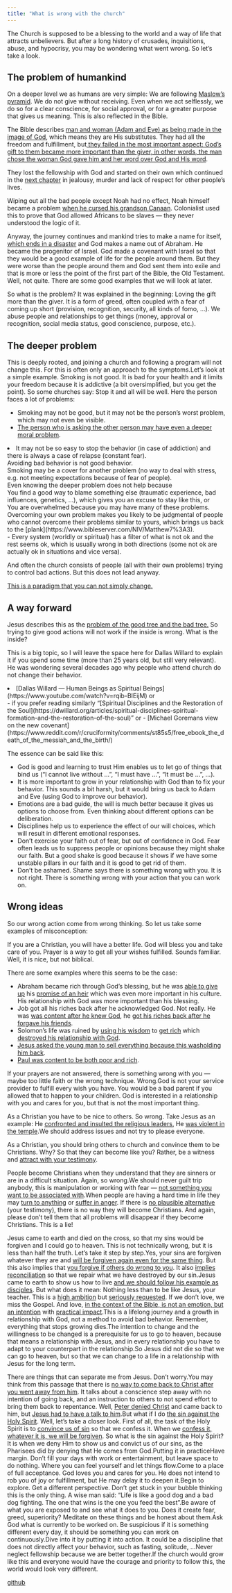 ```yaml
---
title: "What is wrong with the church"
---
```



The Church is supposed to be a blessing to the world and a way of life that attracts unbelievers. But after a long history of crusades, inquisitions, abuse, and hypocrisy, you may be wondering what went wrong. So let’s take a look.


## The problem of humankind

<a name="2f6a"></a>
On a deeper level we as humans are very simple: We are following [Maslow’s pyramid](https://www.medicalnewstoday.com/articles/maslows-hierarchy-of-needs#summary). We do not give without receiving. Even when we act selflessly, we do so for a clear conscience, for social approval, or for a greater purpose that gives us meaning. This is also reflected in the Bible.

The Bible describes [man and woman (Adam and Eve) as being made in the image of God](https://www.bibleserver.com/NIV/Genesis1%3A27), which means they are His substitutes. They had all the freedom and fulfillment, but[ they failed in the most important aspect: God’s gift to them became more important than the giver, in other words, the man chose the woman God gave him and her word over God and His word](../../../bible/creation/expl/the-creation/index.html).

They lost the fellowship with God and started on their own which continued in the [next chapter](https://www.bibleserver.com/NIV/Genesis4) in jealousy, murder and lack of respect for other people’s lives.

Wiping out all the bad people except Noah had no effect, Noah himself became a problem [when he cursed his grandson Canaan](https://www.bibleserver.com/NIV/Genesis9%3A18-27). Colonialist used this to prove that God allowed Africans to be slaves — they never understood the logic of it.

Anyway, the journey continues and mankind tries to make a name for itself, [which ends in a disaster](../../../bible/keyword/expl/the-origin-of-babel/index.html) and God makes a name out of Abraham. He became the progenitor of Israel. God made a covenant with Israel so that they would be a good example of life for the people around them. But they were worse than the people around them and God sent them into exile and that is more or less the point of the first part of the Bible, the Old Testament. Well, not quite. There are some good examples that we will look at later.

So what is the problem? It was explained in the beginning: Loving the gift more than the giver. It is a form of greed, often coupled with a fear of coming up short (provision, recognition, security, all kinds of fomo, …). We abuse people and relationships to get things (money, approval or recognition, social media status, good conscience, purpose, etc.).


## The deeper problem

<a name="67ea"></a>
This is deeply rooted, and joining a church and following a program will not change this. For this is often only an approach to the symptoms.Let’s look at a simple example. Smoking is not good. It is bad for your health and it limits your freedom because it is addictive (a bit oversimplified, but you get the point). So some churches say: Stop it and all will be well. Here the person faces a lot of problems:

- Smoking may not be good, but it may not be the person’s worst problem, which may not even be visible.
- [The person who is asking the other person may have even a deeper moral problem](https://www.bibleserver.com/NIV/Matthew7%3A3).
<li id="57bf">It may not be so easy to stop the behavior (in case of addiction) and there is always a case of relapse (constant fear).<br/>Avoiding bad behavior is not good behavior.<br/>Smoking may be a cover for another problem (no way to deal with stress, e.g. not meeting expectations because of fear of people).<br/>Even knowing the deeper problem does not help because <br/>You find a good way to blame something else (traumatic experience, bad influences, genetics, …), which gives you an excuse to stay like this, or<br/>You are overwhelmed because you may have many of these problems.<br/>Overcoming your own problem makes you likely to be judgmental of people who cannot overcome their problems similar to yours, which brings us back to the [plank](https://www.bibleserver.com/NIV/Matthew7%3A3).</li>- Every system (worldly or spiritual) has a filter of what is not ok and the rest seems ok, which is usually wrong in both directions (some not ok are actually ok in situations and vice versa).


And often the church consists of people (all with their own problems) trying to control bad actions. But this does not lead anyway.

[This is a paradigm that you can not simply change.](../../../topics/hero/short/a-real-hero/index.html)


## A way forward

<a name="f861"></a>
Jesus describes this as the [problem of the good tree and the bad tree.](https://www.bibleserver.com/NIV/Matthew7%3A17-18) So trying to give good actions will not work if the inside is wrong. What is the inside?

This is a big topic, so I will leave the space here for Dallas Willard to explain it if you spend some time (more than 25 years old, but still very relevant). He was wondering several decades ago why people who attend church do not change their behavior.

<li id="b7f2">[Dallas Willard — Human Beings as Spiritual Beings](https://www.youtube.com/watch?v=rqib-BIEijM) or</li>- if you prefer reading similarly “[Spiritual Disciplines and the Restoration of the Soul](https://dwillard.org/articles/spiritual-disciplines-spiritual-formation-and-the-restoration-of-the-soul)” or
- [Michael Goremans view on the new covenant](https://www.reddit.com/r/cruciformity/comments/st85s5/free_ebook_the_death_of_the_messiah_and_the_birth/)


The essence can be said like this:

- God is good and learning to trust Him enables us to let go of things that bind us (“I cannot live without …”, “I must have …”, “It must be …”, …).
- It is more important to grow in your relationship with God than to fix your behavior. This sounds a bit harsh, but it would bring us back to Adam and Eve (using God to improve our behavior).
- Emotions are a bad guide, the will is much better because it gives us options to choose from. Even thinking about different options can be deliberation.
- Disciplines help us to experience the effect of our will choices, which will result in different emotional responses.
- Don’t exercise your faith out of fear, but out of confidence in God. Fear often leads us to suppress people or opinions because they might shake our faith. But a good shake is good because it shows if we have some unstable pillars in our faith and it is good to get rid of them.
- Don’t be ashamed. Shame says there is something wrong with you. It is not right. There is something wrong with your action that you can work on.



## Wrong ideas

<a name="8c73"></a>
So our wrong action come from wrong thinking. So let us take some examples of misconception:

If you are a Christian, you will have a better life. God will bless you and take care of you. Prayer is a way to get all your wishes fulfilled. Sounds familiar. Well, it is nice, but not biblical.

There are some examples where this seems to be the case:

- Abraham became rich through God’s blessing, but he was [able to give up](https://www.bibleserver.com/NIV/Genesis22) his [promise of an heir](https://www.bibleserver.com/NIV/Genesis17%3A16-21) which was even more important in his culture. His relationship with God was more important than his blessing.
- Job got all his riches back after he acknowledged God. Not really. He was [was content after he knew God](https://www.bibleserver.com/NIV/Job42%3A5), he [got his riches back after he forgave his friends](https://www.bibleserver.com/NIV/Job42%3A6-17).
- Solomon’s life was ruined by [using his wisdom](https://www.bibleserver.com/NIV/1%20Kings3) to [get rich](https://www.bibleserver.com/NIV/1%20Kings10%3A14-29) which [destroyed his relationship with God](https://www.bibleserver.com/NIV/1%20Kings11%3A1-13).
- [Jesus asked the young man to sell everything because this washolding him back](https://www.bibleserver.com/NIV/Mark10%3A17-23).
- [Paul was content to be both poor and rich](https://www.bibleserver.com/NIV/Philippians4%3A11-13).




If your prayers are not answered, there is something wrong with you — maybe too little faith or the wrong technique. Wrong.God is not your service provider to fulfill every wish you have. You would be a bad parent if you allowed that to happen to your children. God is interested in a relationship with you and cares for you, but that is not the most important thing.



As a Christian you have to be nice to others. So wrong. Take Jesus as an example: He [confronted and insulted the religious leaders](https://www.bibleserver.com/NIV/Matthew23%3A13-36), He [was violent in the temple](https://www.bibleserver.com/NIV/John2%3A13-16).We should address issues and not try to please everyone.



As a Christian, you should bring others to church and convince them to be Christians. Why? So that they can become like you? Rather, be a witness and [attract with your testimony](../../../content/witnesses/expl/the-two-witnesses/index.html).



People become Christians when they understand that they are sinners or are in a difficult situation. Again, so wrong.We should never guilt trip anybody, this is manipulation or working with fear — [not something you want to be associated with](../../../content/beasts/expl/the-nature-of-the-beast-in-the-book-of-revelation/index.html).When people are having a hard time in life they may [turn to anything](../../../content/trumpets/expl/the-trumpets-in-revelation/index.html) or [suffer in anger](../../../content/bowls/expl/the-bowls-of-wrath/index.html). If there is [no plausible alternative](../../../content/scroll/expl/the-little-scroll/index.html) (your testimony), there is no way they will become Christians. And again, please don’t tell them that all problems will disappear if they become Christians. This is a lie!



Jesus came to earth and died on the cross, so that my sins would be forgiven and I could go to heaven. This is not technically wrong, but it is less than half the truth. Let’s take it step by step.Yes, your sins are forgiven whatever they are and [will be forgiven again even for the same thing](https://www.bibleserver.com/NIV/Matthew18%3A21-22). But this also implies that [you forgive if others do wrong to you](https://www.bibleserver.com/NIV/Matthew18%3A23-35). It also [implies reconciliation](https://www.bibleserver.com/NIV/Matthew5%3A23-24) so that we repair what we have destroyed by our sin.Jesus came to earth to show us how to live [and we should follow his example as disciples](https://www.bibleserver.com/NIV/Matthew28%3A19-20). But what does it mean: Nothing less than to be like Jesus, your teacher. This is a [high ambition](https://www.bibleserver.com/NIV/Matthew5) but [seriously requested](https://www.bibleserver.com/NIV/1%20John2%3A3-11). If we don’t love, we miss the Gospel. And love, [in the context of the Bible, is not an emotion, but an intention](https://www.bibleserver.com/NIV/1%20Corinthians13%3A4-8) with [practical impact](https://www.bibleserver.com/NIV/James2%3A14-19).This is a lifelong journey and a growth in relationship with God, not a method to avoid bad behavior. Remember, everything that stops growing dies.The intention to change and the willingness to be changed is a prerequisite for us to go to heaven, because that means a relationship with Jesus, and in every relationship you have to adapt to your counterpart in the relationship.So Jesus did not die so that we can go to heaven, but so that we can change to a life in a relationship with Jesus for the long term.



There are things that can separate me from Jesus. Don’t worry.You may think from this passage that there is [no way to come back to Christ after you went away from him](https://www.bibleserver.com/NIV/Hebrews6%3A4-6). It talks about a conscience step away with no intention of going back, and an instruction to others to not spend effort to bring them back to repentance. Well, [Peter denied Christ](https://www.bibleserver.com/NIV/Luke22%3A54-62) and came back to him, but [Jesus had to have a talk to him](https://www.bibleserver.com/NIV/John21%3A15-19).But what if I do [the sin against the Holy Spirit](https://www.bibleserver.com/NIV/Matthew12%3A31-32). Well, let’s take a closer look. First of all, the task of the Holy Spirit is to [convince us of sin](https://www.bibleserver.com/NIV/John16%3A7-8) so that we confess it. When we [confess it, whatever it is, we will be forgiven](https://www.bibleserver.com/NIV/1%20John1%3A8-9). So what is the sin against the Holy Spirit? It is when we deny Him to show us and convict us of our sins, as the Pharisees did by denying that He comes from God.Putting it in practiceHave margin. Don’t fill your days with work or entertainment, but leave space to do nothing. Where you can feel yourself and let things flow.Come to a place of full acceptance. God loves you and cares for you. He does not intend to rob you of joy or fulfillment, but He may delay it to deepen it.Begin to explore. Get a different perspective. Don’t get stuck in your bubble thinking this is the only thing. A wise man said: “Life is like a good dog and a bad dog fighting. The one that wins is the one you feed the best”.Be aware of what you are exposed to and see what it does to you. Does it create fear, greed, superiority? Meditate on these things and be honest about them.Ask God what is currently to be worked on. Be suspicious if it is something different every day, it should be something you can work on continuously.Dive into it by putting it into action. It could be a discipline that does not directly affect your behavior, such as fasting, solitude, …Never neglect fellowship because we are better together.If the church would grow like this and everyone would have the courage and priority to follow this, the world would look very different.


[github](https://github.com/revelation-today/revelation-today/blob/main/exampleSite/content/docs/topics/church/appl/what-is-wrong-with-the-church.md)

